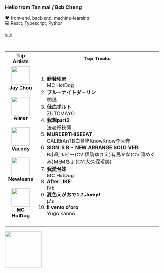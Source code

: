 ### Hello from Tanimal / Bob Cheng
  
:heart: front-end, back-end, machine-learning    
:computer: React, Typescript, Python

[site](https://bobcheng.vercel.app/)  

<br>

<table>
  <tr>
    <td align="center"><strong>Top Artists</strong></td>
    <td align="center"><strong>Top Tracks</strong></td>
  </tr>
  <tr>
    <td align="center" id="top-artist"><div><img width='60px' src='https://i.scdn.co/image/ab6761610000e5eb02b3aa55ba238b2ceafb09da'><br><strong>Jay Chou</strong></div><br>
<div><img width='60px' src='https://i.scdn.co/image/ab6761610000e5eb23241889efb57a4ce8338932'><br><strong>Aimer</strong></div><br>
<div><img width='60px' src='https://i.scdn.co/image/ab6761610000e5ebb6e409f6c3d8b08a2f52072e'><br><strong>Vaundy</strong></div><br>
<div><img width='60px' src='https://i.scdn.co/image/ab6761610000e5eb80668ba2b15094d083780ea9'><br><strong>NewJeans</strong></div><br>
<div><img width='60px' src='https://i.scdn.co/image/ab6761610000e5eb3bb7609830c863d2f408c2e8'><br><strong>MC HotDog</strong></div><br>
</td>
   <td id="top-track"><ol>
<li><div><strong>髒藝術家</strong></div>
<div>MC HotDog</div></li>
<li><div><strong>ブルーナイトダーリン</strong></div>
<div>明透</div></li>
<li><div><strong>低血ボルト</strong></div>
<div>ZUTOMAYO</div></li>
<li><div><strong>我想part2</strong></div>
<div>法老杨秋儒</div></li>
<li><div><strong>MURDERTHISBEAT</strong></div>
<div>GALIBrAnTB白景屹KnowKnow李大奔</div></li>
<li><div><strong>SIGN IS B - NEW ARRANGE SOLO VER.</strong></div>
<div>B小町ルビー(CV:伊駒ゆりえ)有馬かな(CV:潘めぐみ)MEMちょ(CV:大久保瑠美)</div></li>
<li><div><strong>我愛台妹</strong></div>
<div>MC HotDog</div></li>
<li><div><strong>After LIKE</strong></div>
<div>IVE</div></li>
<li><div><strong>夏色えがおで1,2,Jump!</strong></div>
<div>μ's</div></li>
<li><div><strong>il vento d'oro</strong></div>
<div>Yugo Kanno</div></li>
</ol></td>
  </tr>
</table>
<a href="https://open.spotify.com/">
  <img width="120px" src="https://github.com/Tanimal19/Tanimal19/blob/bf0a3a19f66ada166be4661cd923271218886fa4/icon/Spotify_Logo_CMYK_Green.png">
</a>

<!---
Tanimal19/Tanimal19 is a ✨ special ✨ repository because its `README.md` (this file) appears on your GitHub profile.
You can click the Preview link to take a look at your changes.
--->
